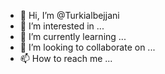 - 👋 Hi, I’m @Turkialbejjani
- 👀 I’m interested in ...
- 🌱 I’m currently learning ...
- 💞️ I’m looking to collaborate on ...
- 📫 How to reach me ...

<!---
Turkialbejjani/Turkialbejjani is a ✨ special ✨ repository because its `README.md` (this file) appears on your GitHub profile.
You can click the Preview link to take a look at your changes.
--albeggani 
